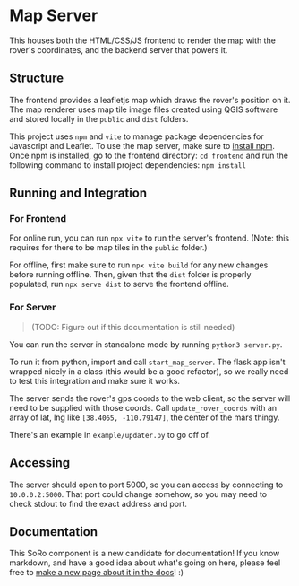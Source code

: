 # Map Server

This houses both the HTML/CSS/JS frontend to render the map with the rover's coordinates,
and the backend server that powers it.

## Structure

The frontend provides a leafletjs map which draws the rover's position on it.
The map renderer uses map tile image files created using QGIS software and stored locally in the `public` and `dist` folders.

This project uses `npm` and `vite` to manage package dependencies for Javascript and
Leaflet. To use the map server, make sure to [install npm](https://docs.npmjs.com/downloading-and-installing-node-js-and-npm). Once npm is installed, go to the frontend directory:
`cd frontend`
and run the following command to install project dependencies:
`npm install`

## Running and Integration

### For Frontend
For online run, you can run `npx vite` to run the server's frontend. (Note: this requires for there to be map tiles in the `public` folder.)

For offline, first make sure to run `npx vite build` for any new changes before 
running offline. Then, given that the `dist` folder is properly populated, run
`npx serve dist` to serve the frontend offline.

### For Server
> (TODO: Figure out if this documentation is still needed)

You can run the server in standalone mode by running `python3 server.py`.

To run it from python, import and call `start_map_server`.
The flask app isn't wrapped nicely in a class (this would be a good refactor),
so we really need to test this integration and make sure it works.

The server sends the rover's gps coords to the web client,
so the server will need to be supplied with those coords.
Call `update_rover_coords` with an array of lat, lng like `[38.4065, -110.79147]`,
the center of the mars thingy.

There's an example in `example/updater.py` to go off of.

## Accessing

The server should open to port 5000, so you can access by connecting to `10.0.0.2:5000`.
That port could change somehow, so you may need to check stdout to find the exact address and port.

## Documentation

This SoRo component is a new candidate for documentation! If you know markdown, and have a good idea about what's going on here, please feel free to [make a new page about it in the docs](https://sooner-rover-team.github.io/soro-documentation/html/new-page-guide.html)! :)
